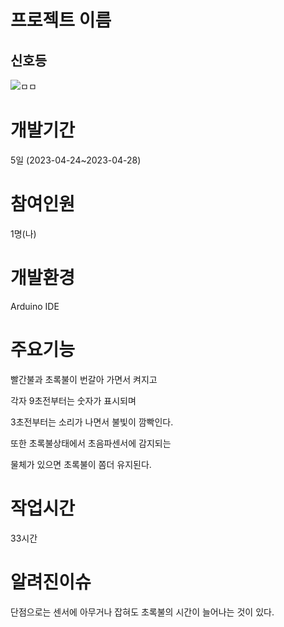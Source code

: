 # 프로젝트 이름
## 신호등
![ㅁㅁ](https://user-images.githubusercontent.com/125548154/235044752-19763726-fa39-46f9-94ab-a249009a5dcf.jpg)


# 개발기간
5일 (2023-04-24~2023-04-28) 

# 참여인원
1명(나)

# 개발환경
Arduino IDE 

# 주요기능
빨간불과 초록불이 번갈아 가면서 켜지고

각자 9초전부터는 숫자가 표시되며 

3초전부터는 소리가 나면서 불빛이 깜빡인다.

또한 초록불상태에서 초음파센서에 감지되는 

물체가 있으면 초록불이  쫌더 유지된다.

# 작업시간
33시간

# 알려진이슈
단점으로는 센서에 아무거나 잡혀도 초록불의 시간이 늘어나는 것이 있다.

